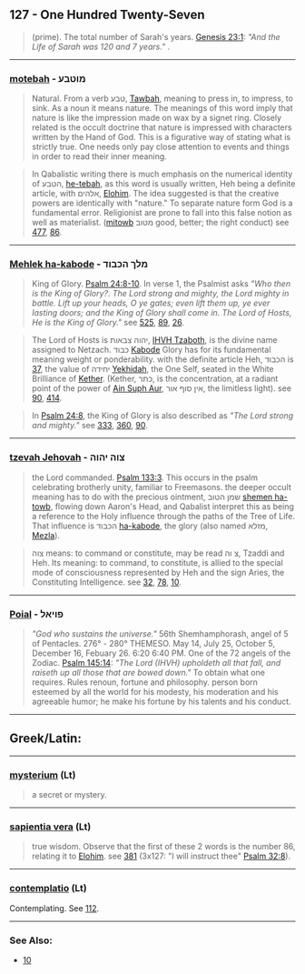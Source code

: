 ## 127 - One Hundred Twenty-Seven
> (prime). The total number of Sarah's years. [Genesis 23:1](http://biblehub.com/genesis/23-1.htm): *"And the Life of Sarah was 120 and 7 years."* .

---

### [motebah](/keys/MVTBO) - מוטבע
> Natural. From a verb טבע, [Tawbah](/keys/TBO), meaning to press in, to impress, to sink. As a noun it means nature. The meanings of this word imply that nature is like the impression made on wax by a signet ring. Closely related is the occult doctrine that nature is impressed with characters written by the Hand of God. This is a figurative way of stating what is strictly true. One needs only pay close attention to events and things in order to read their inner meaning.

> In Qabalistic writing there is much emphasis on the numerical identity of הטבע, [he-tebah](/keys/HTBO), as this word is usually written, Heh being a definite article, with אלהים, [Elohim](/keys/ALHIM). The idea suggested is that the creative powers are identically with "nature." To separate nature form God is a fundamental error. Religionist are prone to fall into this false notion as well as materialist. ([mitowb](/keys/MTVB) מטוב good, better; the right conduct) see [477](477), [86](86).

---

### [Mehlek ha-kabode](/keys/MLK.HKBVD) - מלך הכבוד
> King of Glory. [Psalm 24:8-10](http://biblehub.com/psalms/24-8.htm). In verse 1, the Psalmist asks *"Who then is the King of Glory?. The Lord strong and mighty, the Lord mighty in battle. Lift up your heads, O ye gates; even lift them up, ye ever lasting doors; and the King of Glory shall come in. The Lord of Hosts, He is the King of Glory."* see [525](525), [89](89), [26](26).

> The Lord of Hosts is יהוה צבאות, [IHVH Tzaboth](/keys/IHVH.TzBAVTH), is the divine name assigned to Netzach. כבוד [Kabode](/keys/KBVD) Glory has for its fundamental meaning weight or ponderability. with the definite article Heh, הכבוד is [37](37), the value of יחידה [Yekhidah](/keys/IChIDh), the One Self, seated in the White Brilliance of [Kether](/keys/KThR). (Kether, כתר, is the concentration, at a radiant point of the power of [Ain Suph Aur](/keys/AIN.SVP.AVR), אין סוף אור, the limitless light). see [90](90), [414](414).

> In [Psalm 24:8](http://biblehub.com/psalms/24-8.htm), the King of Glory is also described as *"The Lord strong and mighty."* see [333](333), [360](360), [90](90).

---

### [tzevah Jehovah](/keys/TzVH.IHVH) - צוה יהוה
> the Lord commanded. [Psalm 133:3](http://biblehub.com/psalms/133-3.htm). This occurs in the psalm celebrating brotherly unity, familiar to Freemasons. the deeper occult meaning has to do with the precious ointment, שמן הטוב [shemen ha-towb](/keys/ShMN.HTVB), flowing down Aaron's Head, and Qabalist interpret this as being a reference to the Holy influence through the paths of the Tree of Life. That influence is הכבוד [ha-kabode](/keys/HKBVD), the glory (also named מזלא, [Mezla](/keys/MZLA)).

> צוה means: to command or constitute, may be read צ וה, Tzaddi and Heh. Its meaning: to command, to constitute, is allied to the special mode of consciousness represented by Heh and the sign Aries, the Constituting Intelligence. see [32](32), [78](78), [10](10).

---

### [Poial](/keys/PVIAL) - פויאל
> *"God who sustains the universe."* 56th Shemhamphorash, angel of 5 of Pentacles. 276° - 280° THEMESO. May 14, July 25, October 5, December 16, Febuary 26. 6:20 6:40 PM. One of the 72 angels of the Zodiac. [Psalm 145:14](http://biblehub.com/psalms/145-14.htm): *"The Lord (IHVH) upholdeth all that fall, and raiseth up all those that are bowed down."* To obtain what one requires. Rules renoun, fortune and philosophy. person born esteemed by all the world for his modesty, his moderation and his agreeable humor; he make his fortune by his talents and his conduct.

---

## Greek/Latin:

---

### [mysterium](/latin?word=mysterium) (Lt)
> a secret or mystery.

---

### [sapientia vera](/latin?word=sapientia+vera) (Lt)
> true wisdom. Observe that the first of these 2 words is the number 86, relating it to [Elohim](/keys/ALHIM). see [381](381) (3x127: "I will instruct thee" [Psalm 32:8](http://biblehub.com/psalms/145-14.htm)).

---

### [contemplatio](/latin?word=contemplatio) (Lt)
Contemplating. See [112](112).

---

### See Also:

- [10](10)
